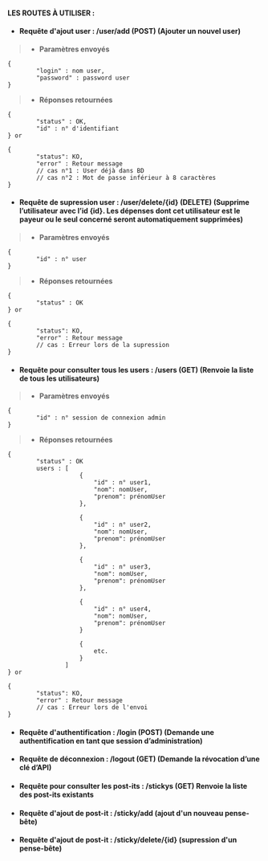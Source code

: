 #### LES ROUTES À UTILISER :



* #### Requête d'ajout user :  /user/add (POST) (Ajouter un nouvel user)

>*  **Paramètres envoyés**
```
{
        "login" : nom user,
        "password" : password user
}
```

>* **Réponses retournées**    
```
{
        "status" : OK,
        "id" : n° d'identifiant
} or

{
        "status": KO,
        "error" : Retour message
        // cas n°1 : User déjà dans BD
        // cas n°2 : Mot de passe inférieur à 8 caractères
}
```



* #### Requête de supression user :  /user/delete/{id} (DELETE) (Supprime l’utilisateur avec l’id {id}. Les dépenses dont cet utilisateur est le payeur ou le seul concerné seront automatiquement supprimées)

>*  **Paramètres envoyés**
```
{
        "id" : n° user
}
```

>* **Réponses retournées**    
```
{
        "status" : OK
} or

{
        "status": KO,
        "error" : Retour message
        // cas : Erreur lors de la supression
}
```



* #### Requête pour consulter tous les users :  /users (GET) (Renvoie la liste de tous les utilisateurs)

>*  **Paramètres envoyés**
```
{
        "id" : n° session de connexion admin
}
```

>* **Réponses retournées**    

```
{
        "status" : OK
        users : [ 
                    {
                        "id" : n° user1,
                        "nom": nomUser,
                        "prenom": prénomUser
                    },

                    {
                        "id" : n° user2,
                        "nom": nomUser,
                        "prenom": prénomUser
                    },

                    {
                        "id" : n° user3,
                        "nom": nomUser,
                        "prenom": prénomUser
                    },

                    {
                        "id" : n° user4,
                        "nom": nomUser,
                        "prenom": prénomUser
                    }  

                    {
                        etc.
                    }  
                ]
} or

{
        "status": KO,
        "error" : Retour message
        // cas : Erreur lors de l'envoi
}
```

* #### Requête d'authentification :  /login (POST) (Demande une authentification en tant que session d’administration)
* #### Requête de déconnexion :   /logout (GET) (Demande la révocation d’une clé d’API)
* #### Requête pour consulter les post-its :  /stickys (GET) Renvoie la liste des post-its existants
* #### Requête d'ajout de post-it :  /sticky/add (ajout d'un nouveau pense-bête)
* #### Requête d'ajout de post-it :  /sticky/delete/{id} (supression d'un pense-bête)
